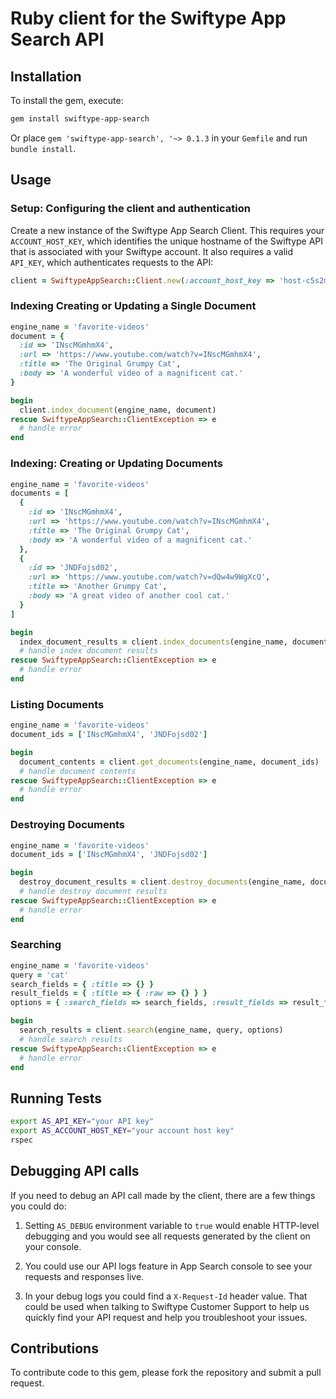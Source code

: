 # Ruby client for the Swiftype App Search API

## Installation

To install the gem, execute:

```bash
gem install swiftype-app-search
```

Or place `gem 'swiftype-app-search', '~> 0.1.3` in your `Gemfile` and run `bundle install`.

## Usage

### Setup: Configuring the client and authentication

Create a new instance of the Swiftype App Search Client. This requires your `ACCOUNT_HOST_KEY`, which
identifies the unique hostname of the Swiftype API that is associated with your Swiftype account.
It also requires a valid `API_KEY`, which authenticates requests to the API:

```ruby
client = SwiftypeAppSearch::Client.new(:account_host_key => 'host-c5s2mj', :api_key => 'api-mu75psc5egt9ppzuycnc2mc3')
```

### Indexing Creating or Updating a Single Document
```ruby
engine_name = 'favorite-videos'
document = {
  :id => 'INscMGmhmX4',
  :url => 'https://www.youtube.com/watch?v=INscMGmhmX4',
  :title => 'The Original Grumpy Cat',
  :body => 'A wonderful video of a magnificent cat.'
}

begin
  client.index_document(engine_name, document)
rescue SwiftypeAppSearch::ClientException => e
  # handle error
end
```

### Indexing: Creating or Updating Documents

```ruby
engine_name = 'favorite-videos'
documents = [
  {
    :id => 'INscMGmhmX4',
    :url => 'https://www.youtube.com/watch?v=INscMGmhmX4',
    :title => 'The Original Grumpy Cat',
    :body => 'A wonderful video of a magnificent cat.'
  },
  {
    :id => 'JNDFojsd02',
    :url => 'https://www.youtube.com/watch?v=dQw4w9WgXcQ',
    :title => 'Another Grumpy Cat',
    :body => 'A great video of another cool cat.'
  }
]

begin
  index_document_results = client.index_documents(engine_name, documents)
  # handle index document results
rescue SwiftypeAppSearch::ClientException => e
  # handle error
end
```

### Listing Documents

```ruby
engine_name = 'favorite-videos'
document_ids = ['INscMGmhmX4', 'JNDFojsd02']

begin
  document_contents = client.get_documents(engine_name, document_ids)
  # handle document contents
rescue SwiftypeAppSearch::ClientException => e
  # handle error
end
```

### Destroying Documents

```ruby
engine_name = 'favorite-videos'
document_ids = ['INscMGmhmX4', 'JNDFojsd02']

begin
  destroy_document_results = client.destroy_documents(engine_name, document_ids)
  # handle destroy document results
rescue SwiftypeAppSearch::ClientException => e
  # handle error
end
```

### Searching

```ruby
engine_name = 'favorite-videos'
query = 'cat'
search_fields = { :title => {} }
result_fields = { :title => { :raw => {} } }
options = { :search_fields => search_fields, :result_fields => result_fields }

begin
  search_results = client.search(engine_name, query, options)
  # handle search results
rescue SwiftypeAppSearch::ClientException => e
  # handle error
end
```


## Running Tests

```bash
export AS_API_KEY="your API key"
export AS_ACCOUNT_HOST_KEY="your account host key"
rspec
```

## Debugging API calls

If you need to debug an API call made by the client, there are a few things you could do:

1. Setting `AS_DEBUG` environment variable to `true` would enable HTTP-level debugging and you would
   see all requests generated by the client on your console.

2. You could use our API logs feature in App Search console to see your requests and responses live.

3. In your debug logs you could find a `X-Request-Id` header value. That could be used when talking
   to Swiftype Customer Support to help us quickly find your API request and help you troubleshoot
   your issues.

## Contributions

To contribute code to this gem, please fork the repository and submit a pull request.
